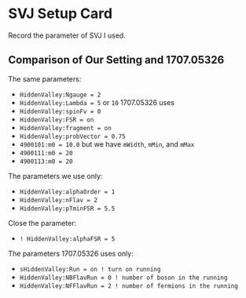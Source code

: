 # SVJ Setup Card
Record the parameter of SVJ I used.

## Comparison of Our Setting and 1707.05326
The same parameters:
* `HiddenValley:Ngauge = 2`
* `HiddenValley:Lambda = 5` or `10` 1707.05326 uses
* `HiddenValley:spinFv = 0`
* `HiddenValley:FSR = on`
* `HiddenValley:fragment = on`
* `HiddenValley:probVector = 0.75`
* `4900101:m0 = 10.0` but we have `mWidth`, `mMin`, and `mMax`
* `4900111:m0 = 20`
* `4900113:m0 = 20`

The parameters we use only:
* `HiddenValley:alphaOrder = 1`
* `HiddenValley:nFlav = 2`
* `HiddenValley:pTminFSR = 5.5`

Close the parameter:
* `! HiddenValley:alphaFSR = 5`

The parameters 1707.05326 uses only:
* `sHiddenValley:Run = on ! turn on running`
* `HiddenValley:NBFlavRun = 0 ! number of boson in the running`
* `HiddenValley:NFFlavRun = 2 ! number of fermions in the running`

